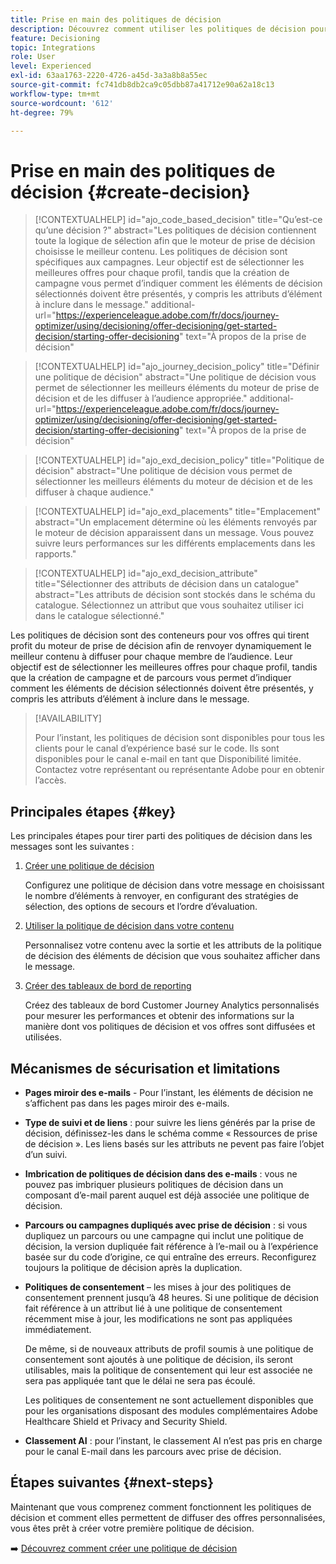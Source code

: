 ```yaml
---
title: Prise en main des politiques de décision
description: Découvrez comment utiliser les politiques de décision pour diffuser des offres.
feature: Decisioning
topic: Integrations
role: User
level: Experienced
exl-id: 63aa1763-2220-4726-a45d-3a3a8b8a55ec
source-git-commit: fc741db8db2ca9c05dbb87a41712e90a62a18c13
workflow-type: tm+mt
source-wordcount: '612'
ht-degree: 79%

---
```


# Prise en main des politiques de décision {#create-decision}

>[!CONTEXTUALHELP]
>id="ajo_code_based_decision"
>title="Qu’est-ce qu’une décision ?"
>abstract="Les politiques de décision contiennent toute la logique de sélection afin que le moteur de prise de décision choisisse le meilleur contenu. Les politiques de décision sont spécifiques aux campagnes. Leur objectif est de sélectionner les meilleures offres pour chaque profil, tandis que la création de campagne vous permet d’indiquer comment les éléments de décision sélectionnés doivent être présentés, y compris les attributs d’élément à inclure dans le message."
>additional-url="https://experienceleague.adobe.com/fr/docs/journey-optimizer/using/decisioning/offer-decisioning/get-started-decision/starting-offer-decisioning" text="À propos de la prise de décision"

>[!CONTEXTUALHELP]
>id="ajo_journey_decision_policy"
>title="Définir une politique de décision"
>abstract="Une politique de décision vous permet de sélectionner les meilleurs éléments du moteur de prise de décision et de les diffuser à l’audience appropriée."
>additional-url="https://experienceleague.adobe.com/fr/docs/journey-optimizer/using/decisioning/offer-decisioning/get-started-decision/starting-offer-decisioning" text="À propos de la prise de décision"

>[!CONTEXTUALHELP]
>id="ajo_exd_decision_policy"
>title="Politique de décision"
>abstract="Une politique de décision vous permet de sélectionner les meilleurs éléments du moteur de décision et de les diffuser à chaque audience."

>[!CONTEXTUALHELP]
>id="ajo_exd_placements"
>title="Emplacement"
>abstract="Un emplacement détermine où les éléments renvoyés par le moteur de décision apparaissent dans un message. Vous pouvez suivre leurs performances sur les différents emplacements dans les rapports."

>[!CONTEXTUALHELP]
>id="ajo_exd_decision_attribute"
>title="Sélectionner des attributs de décision dans un catalogue"
>abstract="Les attributs de décision sont stockés dans le schéma du catalogue. Sélectionnez un attribut que vous souhaitez utiliser ici dans le catalogue sélectionné."

Les politiques de décision sont des conteneurs pour vos offres qui tirent profit du moteur de prise de décision afin de renvoyer dynamiquement le meilleur contenu à diffuser pour chaque membre de l’audience. Leur objectif est de sélectionner les meilleures offres pour chaque profil, tandis que la création de campagne et de parcours vous permet d’indiquer comment les éléments de décision sélectionnés doivent être présentés, y compris les attributs d’élément à inclure dans le message.

>[!AVAILABILITY]
>
>Pour l’instant, les politiques de décision sont disponibles pour tous les clients pour le canal d’expérience basé sur le code. Ils sont disponibles pour le canal e-mail en tant que Disponibilité limitée. Contactez votre représentant ou représentante Adobe pour en obtenir l’accès.

## Principales étapes {#key}

Les principales étapes pour tirer parti des politiques de décision dans les messages sont les suivantes :

1. [Créer une politique de décision](../experience-decisioning/create-decision-policy.md)

   Configurez une politique de décision dans votre message en choisissant le nombre d’éléments à renvoyer, en configurant des stratégies de sélection, des options de secours et l’ordre d’évaluation.

1. [Utiliser la politique de décision dans votre contenu](../experience-decisioning/use-decision-policy.md)

   Personnalisez votre contenu avec la sortie et les attributs de la politique de décision des éléments de décision que vous souhaitez afficher dans le message.

1. [Créer des tableaux de bord de reporting](cja-reporting.md)

   Créez des tableaux de bord Customer Journey Analytics personnalisés pour mesurer les performances et obtenir des informations sur la manière dont vos politiques de décision et vos offres sont diffusées et utilisées.

## Mécanismes de sécurisation et limitations

* **Pages miroir des e-mails** - Pour l’instant, les éléments de décision ne s’affichent pas dans les pages miroir des e-mails.
* **Type de suivi et de liens** : pour suivre les liens générés par la prise de décision, définissez-les dans le schéma comme « Ressources de prise de décision ». Les liens basés sur les attributs ne pevent pas faire l’objet d’un suivi.
* **Imbrication de politiques de décision dans des e-mails** : vous ne pouvez pas imbriquer plusieurs politiques de décision dans un composant d’e-mail parent auquel est déjà associée une politique de décision.
* **Parcours ou campagnes dupliqués avec prise de décision** : si vous dupliquez un parcours ou une campagne qui inclut une politique de décision, la version dupliquée fait référence à l’e-mail ou à l’expérience basée sur du code d’origine, ce qui entraîne des erreurs. Reconfigurez toujours la politique de décision après la duplication.
* **Politiques de consentement** – les mises à jour des politiques de consentement prennent jusqu’à 48 heures. Si une politique de décision fait référence à un attribut lié à une politique de consentement récemment mise à jour, les modifications ne sont pas appliquées immédiatement.

  De même, si de nouveaux attributs de profil soumis à une politique de consentement sont ajoutés à une politique de décision, ils seront utilisables, mais la politique de consentement qui leur est associée ne sera pas appliquée tant que le délai ne sera pas écoulé.

  Les politiques de consentement ne sont actuellement disponibles que pour les organisations disposant des modules complémentaires Adobe Healthcare Shield et Privacy and Security Shield.

* **Classement AI** : pour l’instant, le classement AI n’est pas pris en charge pour le canal E-mail dans les parcours avec prise de décision.

## Étapes suivantes {#next-steps}

Maintenant que vous comprenez comment fonctionnent les politiques de décision et comment elles permettent de diffuser des offres personnalisées, vous êtes prêt à créer votre première politique de décision.

➡️ [Découvrez comment créer une politique de décision](../experience-decisioning/create-decision-policy.md)


